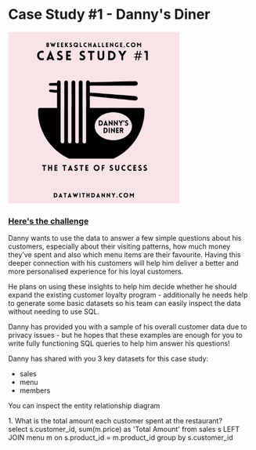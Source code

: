 # Case Study #1 - Danny's Diner
<img src="1.png" width="350">

<h3><a href : "[https://8weeksqlchallenge.com/case-study-1/]">Here's the challenge</a></h3>
<p>Danny wants to use the data to answer a few simple questions about his customers, especially about their visiting patterns, how much money they’ve spent and also which menu items are their favourite. Having this deeper connection with his customers will help him deliver a better and more personalised experience for his loyal customers.

He plans on using these insights to help him decide whether he should expand the existing customer loyalty program - additionally he needs help to generate some basic datasets so his team can easily inspect the data without needing to use SQL.

Danny has provided you with a sample of his overall customer data due to privacy issues - but he hopes that these examples are enough for you to write fully functioning SQL queries to help him answer his questions!

Danny has shared with you 3 key datasets for this case study:
<ul>
<li>sales</li>
<li>menu</li>
<li>members</li>
</ul>
You can inspect the entity relationship diagram</p>

<p style="border: 3px background-color:LightGray;"> 1. What is the total amount each customer spent at the restaurant?</br> 
select 
s.customer_id,
sum(m.price) as 'Total Amount'
from sales s
LEFT JOIN menu m on s.product_id = m.product_id
group by s.customer_id
</p>
